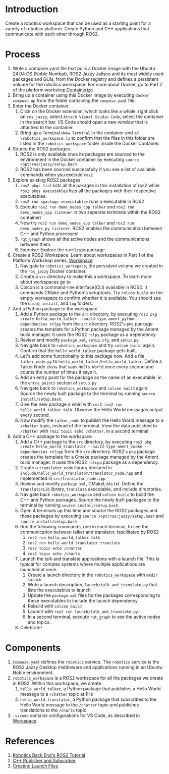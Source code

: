 # Introduction

Create a robotics workspace that can be used as a starting point for a variety of robotics platform. 
Create Python and C++ applications that communicate with each other through ROS2. 

# Process
1. Write a compose.yaml file that pulls a Docker image with the Ubuntu 24.04 OS (Noble Numbat), ROS2 Jazzy Jalisco and its most widely used packages and GUIs, from the Docker registry and defines a persistent volume for the robotics workspace. For more about Docker, go to Part 2 of the platform workshop.[Containerize](https://github.com/sunsarf/Platform_Workshops/tree/main/Step2_Containerize)
2. Bring up a container using this Docker image by executing `docker compose up` from the folder containing the `compose.yaml` file. 
3. Enter the Docker container. 
    1. Click on the Docker extension, which looks like a whale, right click on `ros_jazzy`, select `Attach Visual Studio Code`, select the container in the search bar. VS Code should open a new window that is attached to the container. 
    2. Bring up a `Terminal>New Terminal` in the container and `cd \robotics_workspace`. `ls` to confirm that the files in this folder are listed in the `robotics_workspace` folder inside the Docker Container.
4. Source the ROS2 packages. 
    1. ROS2 is only available once its packages are sourced to the environment in the Docker container by executing `source /opt/ros/jazzy/setup.bash`
    2. ROS2 has been sourced successfully if you see a list of available commands when you execute `ros2`
5. Explore existing ROS2 packages 
    1. `ros2 pkgs list` lists all the pakages in this installation of ros2 while `ros2 pkgs executables` lists all the packages with their respective executables. 
    2. `ros2 run <package->executable>` runs a executable in ROS2
    3. Execute `ros2 run demo_nodes_cpp talker` and `ros2 run demo_nodes_cpp listener` in two seperate terminals within the ROS2 container/
    4. Now try  `ros2 run demo_nodes_cpp talker` and `ros2 run demo_nodes_py listener`. ROS2 enables the communication between C++ and Python processes!
    5. `rqt_graph` shows all the active nodes and the communications between them.  
    6. Exercise: Explore the `turtlesim` package.
6. Create a ROS2 Workspace. Learn about workspaces in Part 1 of the Platform Workshop series, [Workspace](https://github.com/sunsarf/Platform_Workshops/tree/main/Step1_Workspace)
    1. Navigate to `robotics_workspace`, the persistent volume we created in the `ros_jazzy` Docker container. 
    2. Create a `src` directory to make this a workspace. To learn more about workspaces go to 
    3. Colcon is a command-line interface(CLI) available in ROS2. It commands CMake and Python's setuptools. Try `colcon build` on the empty workspace to confirm whether it is available. You should see the `build`, `install`, and `log` folders. 
7. Add a Python package to the workspace
    1. Add a Python package to the `src` directory, by executing `ros2 pkg create hello_world_talker --build-type ament_python --dependencies rclpy` from the `src` directory. ROS2's `pkg` package creates the template for a Python package managed by the Ament build manager. It uses the ROS2 `rclpy` package as a dependency. 
    2. Review and modify `package.xml`, `setup.cfg`, and `setup.py`. 
    3. Navigate back to `robotics_workspace` and try `colcon build` again. Confirm that the `hello_world_talker` package gets built.
    4. Let's add some functionality to this package now. Add a file `talker_node.py` to `hello_world_talker/hello_world_talker`. Define a Talker Node class that says `Hello World` once every second and counts the number of times it says it. 
    5. Add an entry point for the package as the name of an executable, in the `entry_points` section of `setup.py`
    6. Navigate back to `robotics_workspace` and `colcon build` again. Source the newly built package to the terminal by running `source install/setup.bash`.
    7. Give the new package a whirl with `ros2 ros2 run hello_world_talker talk`. Observe the Hello World messages output every second. 
    8. Now modify the `talker_node` to publish the Hello World message to a `/chatter` topic, instead of the terminal. 
    View the data published to `/chatter` with `ros2 topic echo /chatter`, in a second terminal.
8. Add a C++ package to the workspace 
    1. Add a C++ package to the `src` directory, by executing `ros2 pkg create hello_world_translator --build-type ament_cmake --dependencies rclcpp` from the `src` directory. ROS2's `pkg` package creates the template for a Cmake package managed by the Ament build manager. It uses the ROS2 `rclcpp` package as a dependency. 
    2. Create a `translator_node` library declared in `include/hello_world_translator/translator_node.hpp` and implemented in `src/translator_node.cpp`
    3. Review and modify `package.xml`, CMakeLists.txt. Define the `TranslatorLib` library, `translate` executable, and include directories. 
    4. Navigate back `robotics_workspace` and `colcon build` to build the C++ and Python packages. Source the newly built packages to the terminal by running `source install/setup.bash`.
    5. Open 4 terminals up this time and source the ROS2 packages and these packages by executing `source /opt/ros/jazzy/setup.bash` and `source install/setup.bash`
    6. Run the following commands, one in each terminal, to see the communication between talker and translator, fascilitated by ROS2
        1. `ros2 run hello_world_talker talk` 
        2. `ros2 run hello_world_translator translate`
        3. `ros2 topic echo /chatter`
        4. `ros2 topic echo /charla`
    7. Launch the talk and translate applications with a launch file. This is typical for complex systems where multiple applications are launched at once. 
        1. Create a launch directory in the `robotics_workspace` with `mkdir launch`
        2. Write a launch description, `launch/talk_and_translate.py` that lists the executables to launch
        3. Update the `package.xml` files for the packages corresponding to these executables to include the launch dependency 
        4. Rebuild with `colcon build`
        5. Launch with `ros2 run launch/talk_and_translate.py`. 
        6. In a second terminal, execute `rqt_graph` to see the active nodes and topics. 
    8. Celebrate! 
 

# Components
1. `Compose.yaml` defines the `robotics` service. The `robotics` service is the ROS2 Jazzy Desktop middleware and applications running in an Ubuntu Noble environment.
2. `robotics_workspace` is a ROS2 workspace for all the packages we create in ROS2. Within this workspace, we create
    1. `hello_world_talker`, a Python package that publishes a Hello World message to a `/chatter` topic at 1Hz
    2. `hello_world_translator`, a Python package that subscribes to the  Hello World message to the `/chatter` topic and publishes translations to the `/charla` topic
3. `.vscode` contains configurations for VS Code, as described in [Workspace](https://github.com/sunsarf/Platform_Workshops/tree/main/Step1_Workspace)


# References
1. [Robotics Back End's ROS2 Tutorial](https://roboticsbackend.com/category/ros2/)
2. [C++ Publisher and Subscriber](https://docs.ros.org/en/foxy/Tutorials/Beginner-Client-Libraries/Writing-A-Simple-Cpp-Publisher-And-Subscriber.html)
3. [Creating Launch Files](https://docs.ros.org/en/foxy/Tutorials/Intermediate/Launch/Creating-Launch-Files.html)